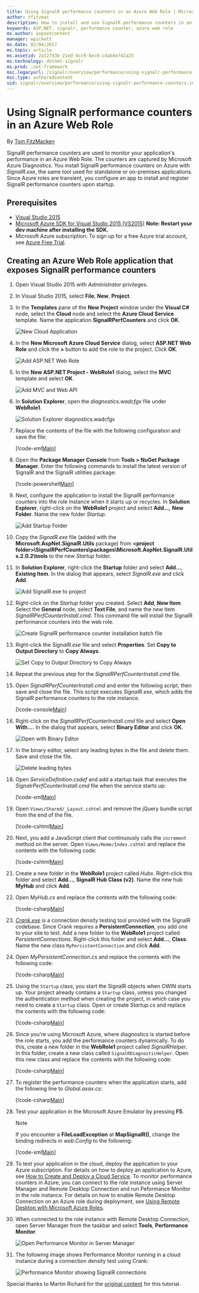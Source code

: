 ```yaml
---
title: Using SignalR performance counters in an Azure Web Role | Microsoft Docs
author: tfitzmac
description: How to install and use SignalR performance counters in an Azure Web Role.
keywords: ASP.NET, signalr, performance counter, azure web role
ms.author: aspnetcontent
manager: wpickett
ms.date: 02/04/2017
ms.topic: article
ms.assetid: 2a127d3b-21ed-4cc9-bec0-cdab4e742a25
ms.technology: dotnet-signalr
ms.prod: .net-framework
msc.legacyurl: /signalr/overview/performance/using-signalr-performance-counters-in-an-azure-web-role
msc.type: authoredcontent
uid: signalr/overview/performance/using-signalr-performance-counters-in-an-azure-web-role
---
```


# Using SignalR performance counters in an Azure Web Role

By [Tom FitzMacken](https://github.com/tfitzmac)

SignalR performance counters are used to monitor your application's performance in an Azure Web Role. The counters are captured by Microsoft Azure Diagnostics. You install SignalR performance counters on Azure with *SignalR.exe*, the same tool used for standalone or on-premises applications. Since Azure roles are transient, you configure an app to install and register SignalR performance counters upon startup.

## Prerequisites

* [Visual Studio 2015](https://www.visualstudio.com/vs/visual-studio-express/)
* [Microsoft Azure SDK for Visual Studio 2015 (VS2015)](https://azure.microsoft.com/en-us/downloads/) **Note: Restart your dev machine after installing the SDK.**
* Microsoft Azure subscription: To sign up for a free Azure trial account, see [Azure Free Trial](https://azure.microsoft.com/free/).

## Creating an Azure Web Role application that exposes SignalR performance counters

1. Open Visual Studio 2015 with *Administrator* privileges.

2. In Visual Studio 2015, select **File**, **New**, **Project**.

3. In the **Templates** pane of the **New Project** window under the **Visual C#** node, select the **Cloud** node and select the **Azure Cloud Service** template. Name the application **SignalRPerfCounters** and click **OK**.

   ![New Cloud Application](using-signalr-performance-counters-in-an-azure-web-role/_static/image1.png)
    
4. In the **New Microsoft Azure Cloud Service** dialog, select **ASP.NET Web Role** and click the **>** button to add the role to the project. Click **OK**.

   ![Add ASP.NET Web Role](using-signalr-performance-counters-in-an-azure-web-role/_static/image2.png)
    
5. In the **New ASP.NET Project - WebRole1** dialog, select the **MVC** template and select **OK**.

   ![Add MVC and Web API](using-signalr-performance-counters-in-an-azure-web-role/_static/image3.png)
    
6. In **Solution Explorer**, open the *diagnostics.wadcfgx* file under **WebRole1**.

   ![Solution Explorer diagnostics.wadcfgx](using-signalr-performance-counters-in-an-azure-web-role/_static/image4.png)
    
7. Replace the contents of the file with the following configuration and save the file:

   [!code-xml[Main](using-signalr-performance-counters-in-an-azure-web-role/samples/sample1.xml)]
    
8. Open the **Package Manager Console** from **Tools > NuGet Package Manager**. Enter the following commands to install the latest version of SignalR and the SignalR utilities package:

   [!code-powershell[Main](using-signalr-performance-counters-in-an-azure-web-role/samples/sample2.ps1)]
    
9. Next, configure the application to install the SignalR performance counters into the role instance when it starts up or recycles. In **Solution Explorer**, right-click on the **WebRole1** project and select **Add...**, **New Folder**. Name the new folder *Startup*.

   ![Add Startup Folder](using-signalr-performance-counters-in-an-azure-web-role/_static/image5.png)
    
10. Copy the *SignalR.exe* file (added with the **Microsoft.AspNet.SignalR.Utils** package) from **&lt;project folder&gt;\SignalRPerfCounters\packages\Microsoft.AspNet.SignalR.Utils.2.0.2\tools** to the new *Startup* folder.

11. In **Solution Explorer**, right-click the **Startup** folder and select **Add...**, **Existing Item**. In the dialog that appears, select *SignalR.exe* and click **Add**.

    ![Add SignalR.exe to project](using-signalr-performance-counters-in-an-azure-web-role/_static/image6.png)
    
12. Right-click on the *Startup* folder you created. Select **Add**, **New Item**. Select the **General** node, select **Text File**, and name the new item *SignalRPerfCounterInstall.cmd*. This command file will install the SignalR performance counters into the web role.

    ![Create SignalR performance counter installation batch file](using-signalr-performance-counters-in-an-azure-web-role/_static/image7.png)
    
13. Right-click the *SignalR.exe* file and select **Properties**. Set **Copy to Output Directory** to **Copy Always**.

    ![Set Copy to Output Directory to Copy Always](using-signalr-performance-counters-in-an-azure-web-role/_static/image8.png)
    
14. Repeat the previous step for the *SignalRPerfCounterInstall.cmd* file.

15. Open *SignalRPerfCounterInstall.cmd* and enter the following script, then save and close the file. This script executes *SignalR.exe*, which adds the SignalR performance counters to the role instance.

    [!code-console[Main](using-signalr-performance-counters-in-an-azure-web-role/samples/sample3.cmd)]
    
16. Right-click on the *SignalRPerfCounterInstall.cmd* file and select **Open With...**. In the dialog that appears, select **Binary Editor** and click **OK**.

    ![Open with Binary Editor](using-signalr-performance-counters-in-an-azure-web-role/_static/image9.png)
    
17. In the binary editor, select any leading bytes in the file and delete them. Save and close the file.

    ![Delete leading bytes](using-signalr-performance-counters-in-an-azure-web-role/_static/image10.png)
    
18. Open *ServiceDefinition.csdef* and add a startup task that executes the *SignalrPerfCounterInstall.cmd* file when the service starts up:

    [!code-xml[Main](using-signalr-performance-counters-in-an-azure-web-role/samples/sample4.xml?highlight=4-7)]
    
19. Open `Views/Shared/_Layout.cshtml` and remove the jQuery bundle script from the end of the file.

    [!code-cshtml[Main](using-signalr-performance-counters-in-an-azure-web-role/samples/sample5.cshtml)]
    
20. Next, you add a JavaScript client that continuously calls the `increment` method on the server. Open `Views/Home/Index.cshtml` and replace the contents with the following code:

    [!code-cshtml[Main](using-signalr-performance-counters-in-an-azure-web-role/samples/sample6.cshtml)]
    
21. Create a new folder in the **WebRole1** project called *Hubs*. Right-click this folder and select **Add...**, **SignalR Hub Class (v2)**. Name the new hub **MyHub** and click **Add**.

22. Open *MyHub.cs* and replace the contents with the following code:

    [!code-csharp[Main](using-signalr-performance-counters-in-an-azure-web-role/samples/sample7.cs)]
    
23. *[Crank.exe](signalr-connection-density-testing-with-crank.md)* is a connection density testing tool provided with the SignalR codebase. Since Crank requires a **PersistentConnection**, you add one to your site to test. Add a new folder to the **WebRole1** project called *PersistentConnections*. Right-click this folder and select **Add...**, **Class**. Name the new class `MyPersistentConnection` and click **Add**.

24. Open *MyPersistentConnection.cs* and replace the contents with the following code:

    [!code-csharp[Main](using-signalr-performance-counters-in-an-azure-web-role/samples/sample8.cs)]
    
25. Using the `Startup` class, you start the SignalR objects when OWIN starts up. Your project already contains a `Startup` class, unless you changed the authentication method when creating the project, in which case you need to create a `Startup` class. Open or create *Startup.cs* and replace the contents with the following code:

    [!code-csharp[Main](using-signalr-performance-counters-in-an-azure-web-role/samples/sample9.cs)]
    
26. Since you're using Microsoft Azure, where diagnostics is started before the role starts, you add the performance counters dynamically. To do this, create a new folder in the **WebRole1** project called *SignalRHelper*. In this folder, create a new class called `SignalRDiagnosticHelper`. Open this new class and replace the contents with the following code:

    [!code-csharp[Main](using-signalr-performance-counters-in-an-azure-web-role/samples/sample10.cs)]
    
27. To register the performance counters when the application starts, add the following line to *Global.asax.cs*:

    [!code-csharp[Main](using-signalr-performance-counters-in-an-azure-web-role/samples/sample11.cs?highlight=11)]
    
28. Test your application in the Microsoft Azure Emulator by pressing **F5**.

    > [!NOTE]
    > If you encounter a **FileLoadException** at **MapSignalR()**, change the binding redirects in *web.Config* to the following:

    [!code-xml[Main](using-signalr-performance-counters-in-an-azure-web-role/samples/sample12.xml?highlight=3,7)]
    
29. To test your application in the cloud, deploy the application to your Azure subscription. For details on how to deploy an application to Azure, see [How to Create and Deploy a Cloud Service](https://www.windowsazure.com/documentation/articles/cloud-services-how-to-create-deploy/). To monitor performance counters in Azure, you can connect to the role instance using Server Manager and Remote Desktop Connection and run Peformance Monitor in the role instance. For details on how to enable Remote Desktop Connection on an Azure role during deployment, see [Using Remote Desktop with Microsoft Azure Roles](https://msdn.microsoft.com/library/windowsazure/gg443832.aspx).

30. When connected to the role instance with Remote Desktop Connection, open Server Manager from the taskbar and select **Tools**, **Performance Monitor**.

    ![Open Performance Monitor in Server Manager](using-signalr-performance-counters-in-an-azure-web-role/_static/image11.png)
    
31. The following image shows Performance Monitor running in a cloud instance during a connection density test using Crank:

    ![Performance Monitor showing SignalR connections](using-signalr-performance-counters-in-an-azure-web-role/_static/image12.png)

Special thanks to Martin Richard for the [original content](https://blogs.msdn.com/b/mgrichard/archive/2014/01/21/capturing-signalr-2-0-performance-counters-in-azure-using-windows-azure-diagnostics-wad.aspx) for this tutorial.
